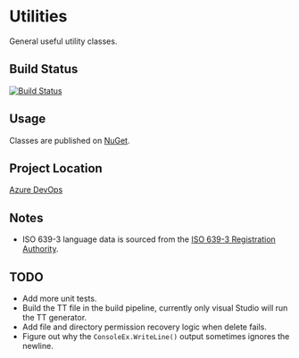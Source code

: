 # Utilities

General useful utility classes.

## Build Status

[![Build Status](https://dev.azure.com/pieterv/Utilities/_apis/build/status/Utilities-YAML-CI?branchName=master)](https://dev.azure.com/pieterv/Utilities/_build/latest?definitionId=25&branchName=master)

## Usage

Classes are published on [NuGet](https://www.nuget.org/packages/InsaneGenius.Utilities/).

## Project Location

[Azure DevOps](https://dev.azure.com/pieterv/Utilities)

## Notes

- ISO 639-3 language data is sourced from the [ISO 639-3 Registration Authority](https://iso639-3.sil.org/code_tables/download_tables).

## TODO

- Add more unit tests.
- Build the TT file in the build pipeline, currently only visual Studio will run the TT generator.
- Add file and directory permission recovery logic when delete fails.
- Figure out why the `ConsoleEx.WriteLine()` output sometimes ignores the newline.
